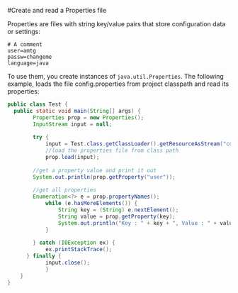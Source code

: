#Create and read a Properties file

Properties are files with string key/value pairs that store configuration data or settings:
````
# A comment
user=amtg
passw=changeme
language=java
````

To use them, you create instances of `java.util.Properties`. The following example, loads the file config.properties from project classpath and read its properties:
````java
public class Test {
  public static void main(String[] args) {
    	Properties prop = new Properties();
    	InputStream input = null;
 
    	try {
    		input = Test.class.getClassLoader().getResourceAsStream("config.properties");
    		//load the properties file from class path
    		prop.load(input);
 
        //get a property value and print it out
        System.out.println(prop.getProperty("user"));
        
        //get all properties
        Enumeration<?> e = prop.propertyNames();
    		while (e.hasMoreElements()) {
    			String key = (String) e.nextElement();
    			String value = prop.getProperty(key);
    			System.out.println("Key : " + key + ", Value : " + value);
    		}
 
    	} catch (IOException ex) {
    		ex.printStackTrace();
      } finally {
        	input.close();
			}
    }
}
````
